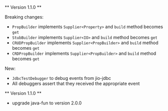 ** Version 1.1.0 **

Breaking changes:

- `PropBuilder` implements `Supplier<Property>` and `build` method becomes `get`
- `StubBuilder` implements `Supplier<IO>` and `build` method becomes `get`
- `CRUDPropBuilder` implements `Supplier<PropBuilder>` and `build` method becomes `get`
- `CRDPropBuilder` implements `Supplier<PropBuilder>` and `build` method becomes `get`

New:

- `JdbcTestDebugger` to debug events from jio-jdbc
- All debuggers assert that they received the appropriate event


** Version 1.1.0 **

- upgrade java-fun to version 2.0.0
